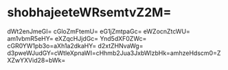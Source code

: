 # shobhajeeteWRsemtvZ2M=
dWt2enJmeGI=
cGloZmFtemU=
eG1jZmtpaGc=
eWZocnZtcWU=
am1vbmR5eHY=
eXZqcHJjdGc=
Ynd5dXF0ZWc=
cGR0YW1pb3o=aXh1a2dkaHY=
d2xtZHNvaWg=
d3pweWJudGY=cWtleXpnaWI=cHhmb2Jua3JxbWlzbHk=amhzeHdscm0=ZXZwYXVid28=bWk=
